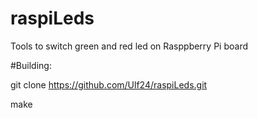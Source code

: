 # raspiLeds
Tools to switch green and red led on Rasppberry Pi board

#Building:

git clone https://github.com/Ulf24/raspiLeds.git

make


